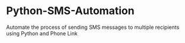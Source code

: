 # Python-SMS-Automation
Automate the process of sending SMS messages to multiple recipients using Python and Phone Link
